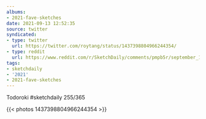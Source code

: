 ```yaml
---
albums:
- 2021-fave-sketches
date: 2021-09-13 12:52:35
source: twitter
syndicated:
- type: twitter
  url: https://twitter.com/roytang/status/1437398804966244354/
- type: reddit
  url: https://www.reddit.com/r/SketchDaily/comments/pmpb5r/september_12th_frozen/hcop837/
tags:
- sketchdaily
- '2021'
- 2021-fave-sketches
---
```


Todoroki #sketchdaily 255/365 

{{< photos 1437398804966244354 >}}